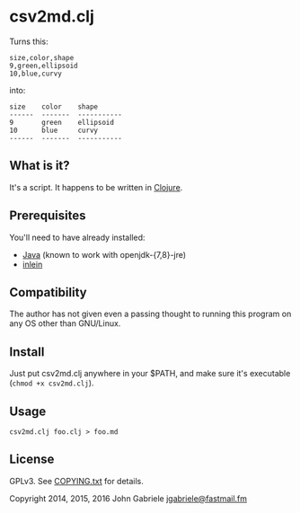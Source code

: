 # csv2md.clj

Turns this:

~~~
size,color,shape
9,green,ellipsoid
10,blue,curvy
~~~

into:

~~~
size    color    shape        
------  -------  -----------  
9       green    ellipsoid    
10      blue     curvy        
------  -------  -----------  
~~~


## What is it?

It's a script. It happens to be written in
[Clojure](http://clojure.org/).


## Prerequisites

You'll need to have already installed:

  * [Java](http://openjdk.java.net/) (known to work with openjdk-{7,8}-jre)
  * [inlein](http://inlein.org/)


## Compatibility

The author has not given even a passing thought to running this
program on any OS other than GNU/Linux.


## Install

Just put csv2md.clj anywhere in your $PATH, and make sure it's
executable (`chmod +x csv2md.clj`).


## Usage

    csv2md.clj foo.clj > foo.md


## License

GPLv3. See [COPYING.txt](COPYING.txt) for details.

Copyright 2014, 2015, 2016 John Gabriele <jgabriele@fastmail.fm>
